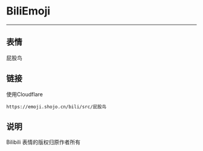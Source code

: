 # BiliEmoji
---
## 表情
屁股鸟
## 链接
使用Cloudflare
```
https://emoji.shojo.cn/bili/src/屁股鸟
```
## 说明
Bilibili 表情的版权归原作者所有
